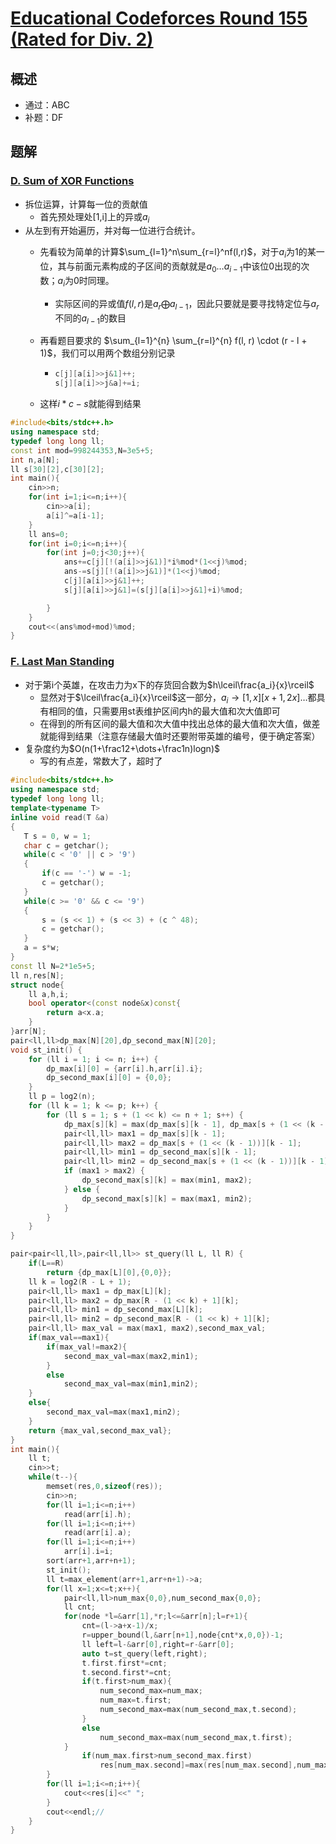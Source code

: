# [Educational Codeforces Round 155 (Rated for Div. 2)](https://codeforces.com/contest/1879)

## 概述

- 通过：ABC
- 补题：DF

## 题解

### [D. Sum of XOR Functions](https://codeforces.com/contest/1879/problem/D)

- 拆位运算，计算每一位的贡献值
  - 首先预处理处[1,i]上的异或$a_i$
- 从左到有开始遍历，并对每一位进行合统计。
  - 先看较为简单的计算$\sum_{l=1}^n\sum_{r=l}^nf(l,r)$，对于$a_i$为1的某一位，其与前面元素构成的子区间的贡献就是$a_0\dots a_{i-1}$中该位0出现的次数；$a_i$为0时同理。
  
    - 实际区间的异或值$f(l,r)$是$a_r\bigoplus a_{l-1}$，因此只要就是要寻找特定位与$a_r$不同的$a_{l-1}$的数目
  
  - 再看题目要求的 $\sum_{l=1}^{n} \sum_{r=l}^{n} f(l, r) \cdot (r - l + 1)$，我们可以用两个数组分别记录
  
    - ```c++
      c[j][a[i]>>j&1]++;
      s[j][a[i]>>j&a]+=i;
      ```
  
  - 这样$i*c-s$就能得到结果

```c++
#include<bits/stdc++.h>
using namespace std;
typedef long long ll;
const int mod=998244353,N=3e5+5;
int n,a[N];
ll s[30][2],c[30][2];
int main(){
    cin>>n;
    for(int i=1;i<=n;i++){
        cin>>a[i];
        a[i]^=a[i-1];
    }
    ll ans=0;
    for(int i=0;i<=n;i++){
        for(int j=0;j<30;j++){
            ans+=c[j][!(a[i]>>j&1)]*i%mod*(1<<j)%mod;
            ans-=s[j][!(a[i]>>j&1)]*(1<<j)%mod;
            c[j][a[i]>>j&1]++;
            s[j][a[i]>>j&1]=(s[j][a[i]>>j&1]+i)%mod;

        }
    }
    cout<<(ans%mod+mod)%mod;
}
```

### [F. Last Man Standing](https://codeforces.com/contest/1879/problem/F)

- 对于第i个英雄，在攻击力为x下的存货回合数为$h\lceil\frac{a_i}{x}\rceil$
  - 显然对于$\lceil\frac{a_i}{x}\rceil$这一部分，$a_i\to[1,x][x+1,2x]\dots$都具有相同的值，只需要用st表维护区间内h的最大值和次大值即可
  - 在得到的所有区间的最大值和次大值中找出总体的最大值和次大值，做差就能得到结果（注意存储最大值时还要附带英雄的编号，便于确定答案）
- 复杂度约为$O(n(1+\frac12+\dots+\frac1n)logn)$
  - 写的有点差，常数大了，超时了

```c++
#include<bits/stdc++.h>
using namespace std;
typedef long long ll;
template<typename T>
inline void read(T &a)
{
   T s = 0, w = 1;
   char c = getchar();
   while(c < '0' || c > '9')
   {
       if(c == '-') w = -1;
       c = getchar();
   }
   while(c >= '0' && c <= '9')
   {
       s = (s << 1) + (s << 3) + (c ^ 48);
       c = getchar();
   }
   a = s*w;
}
const ll N=2*1e5+5;
ll n,res[N];
struct node{
    ll a,h,i;
    bool operator<(const node&x)const{
        return a<x.a;
    }
}arr[N];
pair<ll,ll>dp_max[N][20],dp_second_max[N][20];
void st_init() {
    for (ll i = 1; i <= n; i++) {
        dp_max[i][0] = {arr[i].h,arr[i].i};
        dp_second_max[i][0] = {0,0};
    }
    ll p = log2(n);
    for (ll k = 1; k <= p; k++) {
        for (ll s = 1; s + (1 << k) <= n + 1; s++) {
            dp_max[s][k] = max(dp_max[s][k - 1], dp_max[s + (1 << (k - 1))][k - 1]);
            pair<ll,ll> max1 = dp_max[s][k - 1];
            pair<ll,ll> max2 = dp_max[s + (1 << (k - 1))][k - 1];
            pair<ll,ll> min1 = dp_second_max[s][k - 1];
            pair<ll,ll> min2 = dp_second_max[s + (1 << (k - 1))][k - 1];
            if (max1 > max2) {
                dp_second_max[s][k] = max(min1, max2);
            } else {
                dp_second_max[s][k] = max(max1, min2);
            }
        }
    }
}

pair<pair<ll,ll>,pair<ll,ll>> st_query(ll L, ll R) {
    if(L==R)
        return {dp_max[L][0],{0,0}};
    ll k = log2(R - L + 1);
    pair<ll,ll> max1 = dp_max[L][k];
    pair<ll,ll> max2 = dp_max[R - (1 << k) + 1][k];
    pair<ll,ll> min1 = dp_second_max[L][k];
    pair<ll,ll> min2 = dp_second_max[R - (1 << k) + 1][k];
    pair<ll,ll> max_val = max(max1, max2),second_max_val;
    if(max_val==max1){
        if(max_val!=max2){
            second_max_val=max(max2,min1);
        }
        else
            second_max_val=max(min1,min2);
    }
    else{
        second_max_val=max(max1,min2);
    }
    return {max_val,second_max_val};
}
int main(){
    ll t;
    cin>>t;
    while(t--){
        memset(res,0,sizeof(res));
        cin>>n;
        for(ll i=1;i<=n;i++)
            read(arr[i].h);
        for(ll i=1;i<=n;i++)
            read(arr[i].a);
        for(ll i=1;i<=n;i++)
            arr[i].i=i;
        sort(arr+1,arr+n+1);
        st_init();
        ll t=max_element(arr+1,arr+n+1)->a;
        for(ll x=1;x<=t;x++){
            pair<ll,ll>num_max{0,0},num_second_max{0,0};
            ll cnt;
            for(node *l=&arr[1],*r;l<=&arr[n];l=r+1){
                cnt=(l->a+x-1)/x;
                r=upper_bound(l,&arr[n+1],node{cnt*x,0,0})-1;
                ll left=l-&arr[0],right=r-&arr[0];
                auto t=st_query(left,right);
                t.first.first*=cnt;
                t.second.first*=cnt;
                if(t.first>num_max){
                    num_second_max=num_max;
                    num_max=t.first;
                    num_second_max=max(num_second_max,t.second);
                }
                else
                    num_second_max=max(num_second_max,t.first);
            }
                if(num_max.first>num_second_max.first)
                    res[num_max.second]=max(res[num_max.second],num_max.first-num_second_max.first);
        }
        for(ll i=1;i<=n;i++){
            cout<<res[i]<<" ";
        }
        cout<<endl;//
    }
}
```

